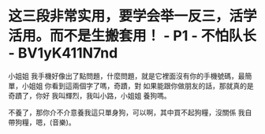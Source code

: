 # 这三段非常实用，要学会举一反三，活学活用。而不是生搬套用！ - P1 - 不怕队长 - BV1yK411N7nd

小姐姐 我手機好像出了點問題，什麼問題，就是它裡面沒有你的手機號碼，最簡單，小姐姐 你看到這兩個字了嗎，奇蹟，對 如果能跟你做朋友的話，那就真的是奇蹟了，你好 我叫輝烈，我叫小路，小姐姐 養狗嗎。

不養了，那你介不介意養我這只單身狗，可以啊，其中買不起狗糧，沒關係 我自帶狗糧，嗯，(音樂)。